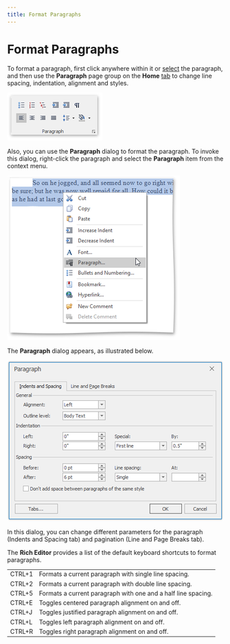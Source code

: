 ```yaml
---
title: Format Paragraphs
---
```

# Format Paragraphs
To format a paragraph, first click anywhere within it or [select](../../../../interface-elements-for-desktop/articles/rich-text-editor/text-editing/select-text.md) the paragraph, and then use the **Paragraph** page group on the **Home** [ tab](../../../../interface-elements-for-desktop/articles/rich-text-editor/text-editor-ui/ribbon-interface.md) to change line spacing, indentation, alignment and styles.

![RTEParagraph](../../../images/Img121313.png)

Also, you can use the **Paragraph** dialog to format the paragraph. To invoke this dialog, right-click the paragraph and select the **Paragraph** item from the context menu.

![RTEParagraphContextMenu](../../../images/Img121315.png)

The **Paragraph** dialog appears, as illustrated below.

![RTEParagraphMenu](../../../images/Img121314.png)

In this dialog, you can change different parameters for the paragraph (Indents and Spacing tab) and pagination (Line and Page Breaks tab).

The **Rich Editor** provides a list of the default keyboard shortcuts to format paragraphs.

|  |  |
|---|---|
| CTRL+1 | Formats a current paragraph with single line spacing. |
| CTRL+2 | Formats a current paragraph with double line spacing. |
| CTRL+5 | Formats a current paragraph with one and a half line spacing. |
| CTRL+E | Toggles centered paragraph alignment on and off. |
| CTRL+J | Toggles justified paragraph alignment on and off. |
| CTRL+L | Toggles left paragraph alignment on and off. |
| CTRL+R | Toggles right paragraph alignment on and off. |